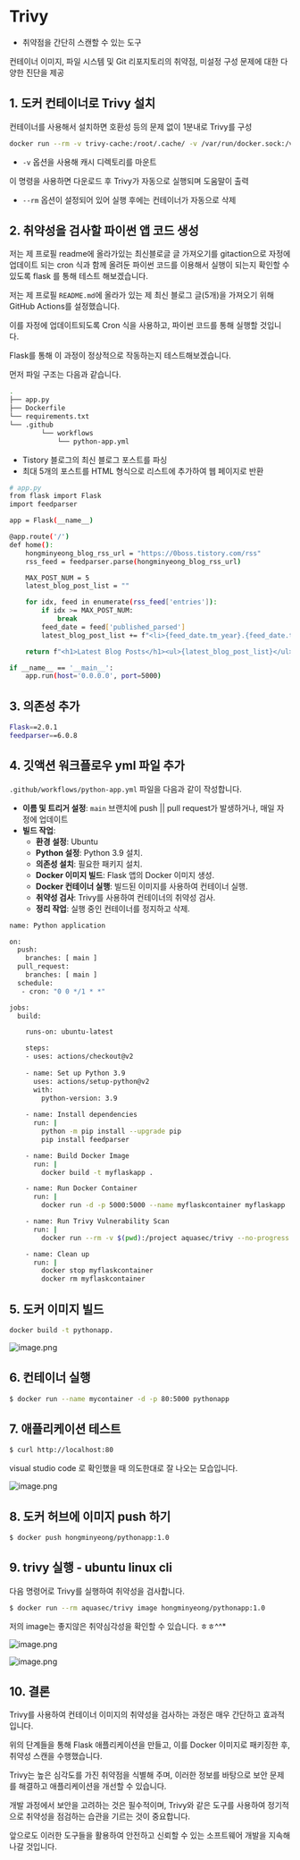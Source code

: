 # Trivy

- 취약점을 간단히 스캔할 수 있는 도구

컨테이너 이미지, 파일 시스템 및 Git 리포지토리의 취약점, 미설정 구성 문제에 대한 다양한 진단을 제공

## 1. 도커 컨테이너로 Trivy 설치

컨테이너를 사용해서 설치하면 호환성 등의 문제 없이 1분내로 Trivy를 구성

```bash
docker run --rm -v trivy-cache:/root/.cache/ -v /var/run/docker.sock:/var/run/docker.sock aquasec/trivy:latest

```

- `-v` 옵션을 사용해 캐시 디렉토리를 마운트

이 명령을 사용하면 다운로드 후 Trivy가 자동으로 실행되며 도움말이 출력 

- `--rm` 옵션이 설정되어 있어 실행 후에는 컨테이너가 자동으로 삭제

## 2. 취약성을 검사할 파이썬 앱 코드 생성

저는 제 프로필 readme에 올라가있는 최신블로글 글 가져오기를 gitaction으로 자정에 업데이트 되는 cron 식과 함께 올려둔 파이썬 코드를 이용해서 실행이 되는지 확인할 수 있도록 flask 를 통해 테스트 해보겠습니다. 

저는 제 프로필 `README.md`에 올라가 있는 제 최신 블로그 글(5개)을 가져오기 위해 GitHub Actions를 설정했습니다. 

이를 자정에 업데이트되도록 Cron 식을 사용하고, 파이썬 코드를 통해 실행할 것입니다. 

 Flask를 통해 이 과정이 정상적으로 작동하는지 테스트해보겠습니다.

먼저 파일 구조는 다음과 같습니다. 

```bash
.
├── app.py
├── Dockerfile
└── requirements.txt
└── .github
		└── workflows
		    └── python-app.yml

```

- Tistory 블로그의  최신 블로그 포스트를 파싱
- 최대 5개의 포스트를 HTML 형식으로 리스트에 추가하여 웹 페이지로 반환

```bash
# app.py
from flask import Flask
import feedparser

app = Flask(__name__)

@app.route('/')
def home():
    hongminyeong_blog_rss_url = "https://0boss.tistory.com/rss"
    rss_feed = feedparser.parse(hongminyeong_blog_rss_url)

    MAX_POST_NUM = 5
    latest_blog_post_list = ""

    for idx, feed in enumerate(rss_feed['entries']):
        if idx >= MAX_POST_NUM:
            break
        feed_date = feed['published_parsed']
        latest_blog_post_list += f"<li>{feed_date.tm_year}.{feed_date.tm_mon}.{feed_date.tm_mday} - <a href='{feed['link']}'>{feed['title']}</a></li>\n"

    return f"<h1>Latest Blog Posts</h1><ul>{latest_blog_post_list}</ul>"

if __name__ == '__main__':
    app.run(host='0.0.0.0', port=5000)

```

## 3. 의존성 추가

```bash
Flask==2.0.1
feedparser==6.0.8
```

## 4. 깃액션 워크플로우 yml 파일 추가

`.github/workflows/python-app.yml` 파일을 다음과 같이 작성합니다. 

- **이름 및 트리거 설정**: `main` 브랜치에 push || pull request가 발생하거나, 매일 자정에 업데이트
- **빌드 작업**:
    - **환경 설정**: Ubuntu
    - **Python 설정**: Python 3.9 설치.
    - **의존성 설치**: 필요한 패키지 설치.
    - **Docker 이미지 빌드**: Flask 앱의 Docker 이미지 생성.
    - **Docker 컨테이너 실행**: 빌드된 이미지를 사용하여 컨테이너 실행.
    - **취약성 검사**: Trivy를 사용하여 컨테이너의 취약성 검사.
    - **정리 작업**: 실행 중인 컨테이너를 정지하고 삭제.

```bash
name: Python application

on:
  push:
    branches: [ main ]
  pull_request:
    branches: [ main ]
  schedule:
   - cron: "0 0 */1 * *"

jobs:
  build:

    runs-on: ubuntu-latest

    steps:
    - uses: actions/checkout@v2
    
    - name: Set up Python 3.9
      uses: actions/setup-python@v2
      with:
        python-version: 3.9
        
    - name: Install dependencies
      run: |
        python -m pip install --upgrade pip
        pip install feedparser

    - name: Build Docker Image
      run: |
        docker build -t myflaskapp .

    - name: Run Docker Container
      run: |
        docker run -d -p 5000:5000 --name myflaskcontainer myflaskapp

    - name: Run Trivy Vulnerability Scan
      run: |
        docker run --rm -v $(pwd):/project aquasec/trivy --no-progress --exit-code 0 --severity HIGH,CRITICAL --ignore-unfixed myflaskapp

    - name: Clean up
      run: |
        docker stop myflaskcontainer
        docker rm myflaskcontainer

```

## 5. 도커 이미지 빌드

```bash
docker build -t pythonapp.
```

![image.png](https://prod-files-secure.s3.us-west-2.amazonaws.com/75620ae2-9ad6-409a-a317-5ea81d4349ba/d16c90f4-d238-4239-942f-0e330d2d913a/image.png)

## 6. 컨테이너 실행

```bash
$ docker run --name mycontainer -d -p 80:5000 pythonapp
```

## 7. 애플리케이션 테스트

```bash
$ curl http://localhost:80
```

visual studio code 로 확인했을 때 의도한대로 잘 나오는 모습입니다. 

![image.png](https://prod-files-secure.s3.us-west-2.amazonaws.com/75620ae2-9ad6-409a-a317-5ea81d4349ba/9ceca388-7158-4e4a-9663-7ec3ae31570f/image.png)

## 8. 도커 허브에  이미지 push 하기

```bash
$ docker push hongminyeong/pythonapp:1.0
```

## 9. trivy 실행 - ubuntu linux cli

다음 명령어로 Trivy를 실행하여 취약성을 검사합니다.

```bash
$ docker run --rm aquasec/trivy image hongminyeong/pythonapp:1.0
```

저의 image는 좋지않은 취약심각성을 확인할 수 있습니다. ㅎㅎ^^*

![image.png](https://prod-files-secure.s3.us-west-2.amazonaws.com/75620ae2-9ad6-409a-a317-5ea81d4349ba/29e56dcc-ad08-4c86-93be-42ecb4e9bc5e/image.png)

![image.png](https://prod-files-secure.s3.us-west-2.amazonaws.com/75620ae2-9ad6-409a-a317-5ea81d4349ba/c2fcad4f-0de6-443f-b29e-ed9d9efe1417/image.png)

## 10. 결론

Trivy를 사용하여 컨테이너 이미지의 취약성을 검사하는 과정은 매우 간단하고 효과적입니다.

 위의 단계들을 통해 Flask 애플리케이션을 만들고, 이를 Docker 이미지로 패키징한 후, 취약성 스캔을 수행했습니다.

 Trivy는 높은 심각도를 가진 취약점을 식별해 주며, 이러한 정보를 바탕으로 보안 문제를 해결하고 애플리케이션을 개선할 수 있습니다.

개발 과정에서 보안을 고려하는 것은 필수적이며, Trivy와 같은 도구를 사용하여 정기적으로 취약성을 점검하는 습관을 기르는 것이 중요합니다.

 앞으로도 이러한 도구들을 활용하여 안전하고 신뢰할 수 있는 소프트웨어 개발을 지속해 나갈 것입니다.